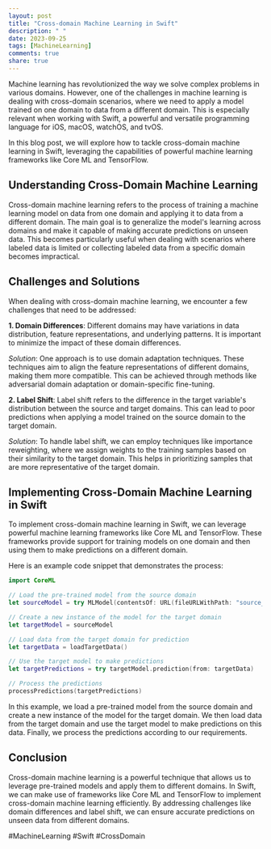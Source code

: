 ```yaml
---
layout: post
title: "Cross-domain Machine Learning in Swift"
description: " "
date: 2023-09-25
tags: [MachineLearning]
comments: true
share: true
---
```


Machine learning has revolutionized the way we solve complex problems in various domains. However, one of the challenges in machine learning is dealing with cross-domain scenarios, where we need to apply a model trained on one domain to data from a different domain. This is especially relevant when working with Swift, a powerful and versatile programming language for iOS, macOS, watchOS, and tvOS.

In this blog post, we will explore how to tackle cross-domain machine learning in Swift, leveraging the capabilities of powerful machine learning frameworks like Core ML and TensorFlow.

## Understanding Cross-Domain Machine Learning

Cross-domain machine learning refers to the process of training a machine learning model on data from one domain and applying it to data from a different domain. The main goal is to generalize the model's learning across domains and make it capable of making accurate predictions on unseen data. This becomes particularly useful when dealing with scenarios where labeled data is limited or collecting labeled data from a specific domain becomes impractical.

## Challenges and Solutions

When dealing with cross-domain machine learning, we encounter a few challenges that need to be addressed:

**1. Domain Differences**: Different domains may have variations in data distribution, feature representations, and underlying patterns. It is important to minimize the impact of these domain differences.

*Solution*: One approach is to use domain adaptation techniques. These techniques aim to align the feature representations of different domains, making them more compatible. This can be achieved through methods like adversarial domain adaptation or domain-specific fine-tuning.

**2. Label Shift**: Label shift refers to the difference in the target variable's distribution between the source and target domains. This can lead to poor predictions when applying a model trained on the source domain to the target domain.

*Solution*: To handle label shift, we can employ techniques like importance reweighting, where we assign weights to the training samples based on their similarity to the target domain. This helps in prioritizing samples that are more representative of the target domain.

## Implementing Cross-Domain Machine Learning in Swift

To implement cross-domain machine learning in Swift, we can leverage powerful machine learning frameworks like Core ML and TensorFlow. These frameworks provide support for training models on one domain and then using them to make predictions on a different domain.

Here is an example code snippet that demonstrates the process:

```swift
import CoreML

// Load the pre-trained model from the source domain
let sourceModel = try MLModel(contentsOf: URL(fileURLWithPath: "source_model.mlmodel"))

// Create a new instance of the model for the target domain
let targetModel = sourceModel

// Load data from the target domain for prediction
let targetData = loadTargetData()

// Use the target model to make predictions
let targetPredictions = try targetModel.prediction(from: targetData)

// Process the predictions
processPredictions(targetPredictions)
```

In this example, we load a pre-trained model from the source domain and create a new instance of the model for the target domain. We then load data from the target domain and use the target model to make predictions on this data. Finally, we process the predictions according to our requirements.

## Conclusion

Cross-domain machine learning is a powerful technique that allows us to leverage pre-trained models and apply them to different domains. In Swift, we can make use of frameworks like Core ML and TensorFlow to implement cross-domain machine learning efficiently. By addressing challenges like domain differences and label shift, we can ensure accurate predictions on unseen data from different domains.

#MachineLearning #Swift #CrossDomain
